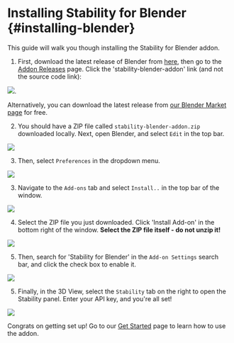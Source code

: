 # Installing Stability for Blender {#installing-blender}

This guide will walk you though installing the Stability for Blender addon.

1. First, download the latest release of Blender from [here](https://www.blender.org/download/), then go to the [Addon Releases](https://github.com/Stability-AI/stability-blender-addon-public/releases/) page. Click the 'stability-blender-addon' link (and not the source code link):

![](/Blender/install_release.jpg).

Alternatively, you can download the latest release from [our Blender Market page](https://blendermarket.com/products/stability-for-blender) for free.

2. You should have a ZIP file called `stability-blender-addon.zip` downloaded locally. Next, open Blender, and select `Edit` in the top bar.

![](/Blender/select_edit.jpg)

3. Then, select `Preferences` in the dropdown menu.

![](/Blender/select_preferences.jpg)

3. Navigate to the `Add-ons` tab and select `Install..` in the top bar of the window.

![](/Blender/select_addon_prefs.jpg)

4. Select the ZIP file you just downloaded. Click 'Install Add-on' in the bottom right of the window. **Select the ZIP file itself - do not unzip it!**

![](/Blender/install_addon.jpg)

5. Then, search for 'Stability for Blender' in the `Add-on Settings` search bar, and click the check box to enable it.

![](/Blender/enable_addon.jpg)

5. Finally, in the 3D View, select the `Stability` tab on the right to open the Stability panel. Enter your API key, and you're all set!

![](/Blender/select_dreamstudio.jpg)

Congrats on getting set up! Go to our [Get Started](/docs/integrations/blender/get-started) page to learn how to use the addon.
